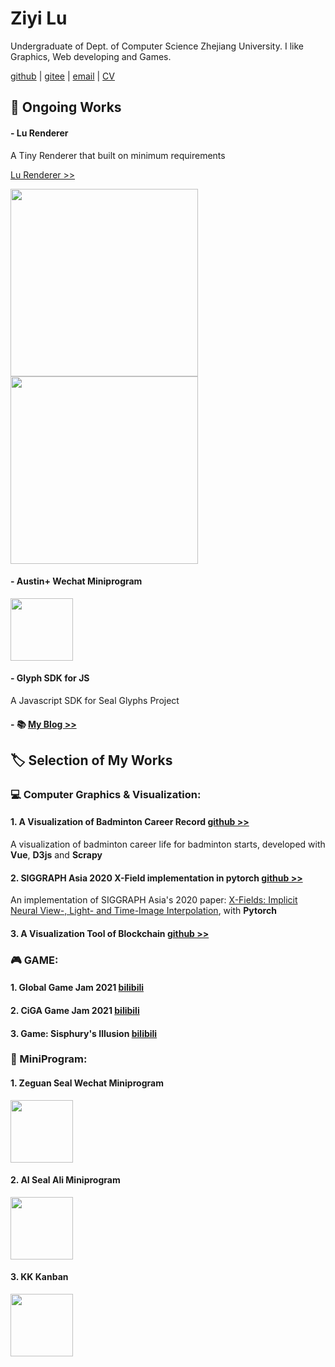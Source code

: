 # Ziyi Lu

Undergraduate of Dept. of Computer Science Zhejiang University. I like Graphics, Web developing and Games.

[github](https://github.com/LuniumLuk) \| [gitee](https://gitee.com/lunium) \| [email](3180101939@zju.edu.cn) \| [CV](https://luniumluk.github.io/docs/cv.pdf)

## :open_book: Ongoing Works

#### - Lu Renderer
A Tiny Renderer that built on minimum requirements 

[Lu Renderer >>](https://github.com/LuniumLuk/lurenderer)

<img src="https://luniumluk.github.io/images/unlit_shading.gif" width="300px" height="300px">

<img src="https://luniumluk.github.io/images/vertex_normal_shading.png" width="300px" height="300px">

#### - Austin+ Wechat Miniprogram
<img src="https://luniumluk.github.io/images/austin_wx.jpg" width="100px" height="100px">

#### - Glyph SDK for JS
A Javascript SDK for Seal Glyphs Project

#### - :books: [My Blog >>](https://luniumluk.github.io/docs-blog/)

## :label: Selection of My Works

### :computer: Computer Graphics & Visualization:

#### 1. A Visualization of Badminton Career Record [github >>](https://github.com/LuniumLuk/Badminton-Career-Vis)

A visualization of badminton career life for badminton starts, developed with **Vue**, **D3js** and **Scrapy**

#### 2. SIGGRAPH Asia 2020 X-Field implementation in pytorch [github >>](https://github.com/LuniumLuk/xfield-pytorch)

An implementation of SIGGRAPH Asia's 2020 paper: [X-Fields: Implicit Neural View-, Light- and Time-Image Interpolation](https://xfields.mpi-inf.mpg.de/), with **Pytorch**

#### 3. A Visualization Tool of Blockchain [github >>](https://github.com/LBruyne/view-blockchain)



### :video_game: GAME:

#### 1. Global Game Jam 2021 [bilibili](https://www.bilibili.com/video/BV1Ty4y1n7uZ)

#### 2. CiGA Game Jam 2021 [bilibili](https://www.bilibili.com/video/BV1dh411h7Na)

#### 3. Game: Sisphury's Illusion [bilibili](https://www.bilibili.com/video/BV1uM4y1N75u)



### :iphone: MiniProgram:

#### 1. Zeguan Seal Wechat Miniprogram
<img src="https://luniumluk.github.io/images/seal_wx.jpg" width="100px" height="100px">

#### 2. AI Seal Ali Miniprogram
<img src="https://luniumluk.github.io/images/seal_ali.jpg" width="100px">

#### 3. KK Kanban
<img src="https://luniumluk.github.io/images/kk_wx.jpg" width="100px" height="100px">
